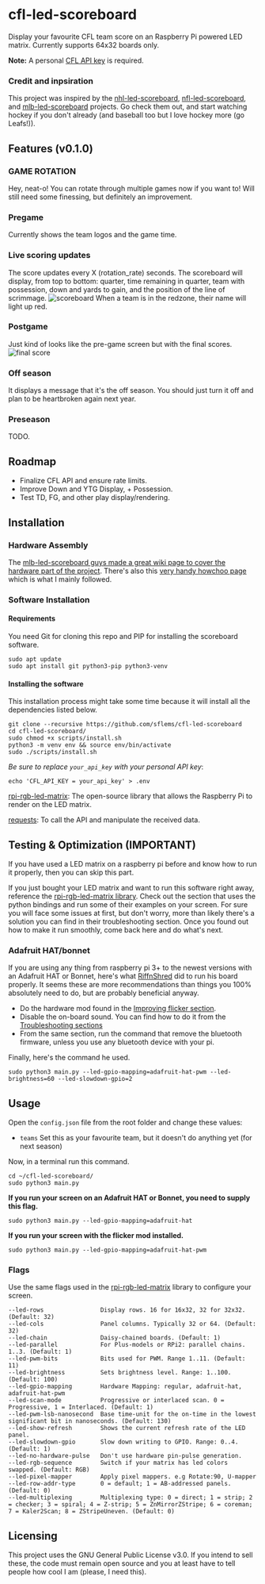 # cfl-led-scoreboard

Display your favourite CFL team score on an Raspberry Pi powered LED matrix. Currently supports 64x32 boards only.

__Note:__ A personal [CFL API key](https://api.cfl.ca/key-request) is required.

### Credit and inpsiration

This project was inspired by the [nhl-led-scoreboard](https://github.com/riffnshred/nhl-led-scoreboard), [nfl-led-scoreboard](https://github.com/mikemountain/nfl-led-scoreboard), and [mlb-led-scoreboard](https://github.com/MLB-LED-Scoreboard/mlb-led-scoreboard) projects. Go check them out, and start watching hockey if you don't already (and baseball too but I love hockey more (go Leafs!)).

## Features (v0.1.0)

### GAME ROTATION

Hey, neat-o! You can rotate through multiple games now if you want to! Will still need some finessing, but definitely an improvement.

### Pregame

Currently shows the team logos and the game time.

### Live scoring updates

The score updates every X (rotation_rate) seconds. The scoreboard will display, from top to bottom: quarter, time remaining in quarter, team with possession, down and yards to gain, and the position of the line of scrimmage. ![scoreboard](imgs/live_game.jpg) When a team is in the redzone, their name will light up red.

### Postgame

Just kind of looks like the pre-game screen but with the final scores. ![final score](imgs/postgame.jpg)

### Off season

It displays a message that it's the off season. You should just turn it off and plan to be heartbroken again next year.

### Preseason

TODO.

## Roadmap

* Finalize CFL API and ensure rate limits.
* Improve Down and YTG Display, + Possession.
* Test TD, FG, and other play display/rendering.

## Installation

### Hardware Assembly

The [mlb-led-scoreboard guys made a great wiki page to cover the hardware part of the project](https://github.com/MLB-LED-Scoreboard/mlb-led-scoreboard/wiki). There's also this [very handy howchoo page](https://howchoo.com/g/otvjnwy4mji/diy-raspberry-pi-nhl-scoreboard-led-panel) which is what I mainly followed.

### Software Installation

#### Requirements

You need Git for cloning this repo and PIP for installing the scoreboard software.

```
sudo apt update
sudo apt install git python3-pip python3-venv
```

#### Installing the software

This installation process might take some time because it will install all the dependencies listed below.

```
git clone --recursive https://github.com/sflems/cfl-led-scoreboard
cd cfl-led-scoreboard/
sudo chmod +x scripts/install.sh
python3 -m venv env && source env/bin/activate
sudo ./scripts/install.sh
```

_Be sure to replace `your_api_key` with your personal API key_:
```
echo 'CFL_API_KEY = your_api_key' > .env
```

[rpi-rgb-led-matrix](https://github.com/hzeller/rpi-rgb-led-matrix/tree/master/bindings/python#building): The open-source library that allows the Raspberry Pi to render on the LED matrix.

[requests](https://requests.kennethreitz.org/en/master/): To call the API and manipulate the received data.

## Testing & Optimization (IMPORTANT)

If you have used a LED matrix on a raspberry pi before and know how to run it properly, then you can skip this part.

If you just bought your LED matrix and want to run this software right away, reference the [rpi-rgb-led-matrix library](https://github.com/hzeller/rpi-rgb-led-matrix/). Check out the section that uses the python bindings and run some of their examples on your screen. For sure you will face some issues at first, but don't worry, more than likely there's a solution you can find in their troubleshooting section.
Once you found out how to make it run smoothly, come back here and do what's next.

### Adafruit HAT/bonnet

If you are using any thing from raspberry pi 3+ to the newest versions with an Adafruit HAT or Bonnet, here's what [RiffnShred](https://github.com/riffnshred) did to run his board properly. It seems these are more recommendations than things you 100% absolutely need to do, but are probably beneficial anyway.

* Do the hardware mod found in the [Improving flicker section](https://github.com/hzeller/rpi-rgb-led-matrix#improving-flicker).
* Disable the on-board sound. You can find how to do it from the [Troubleshooting sections](https://github.com/hzeller/rpi-rgb-led-matrix#troubleshooting)
* From the same section, run the command that remove the bluetooth firmware, unless you use any bluetooth device with your pi.

Finally, here's the command he used.

```
sudo python3 main.py --led-gpio-mapping=adafruit-hat-pwm --led-brightness=60 --led-slowdown-gpio=2
```

## Usage

Open the `config.json` file from the root folder and change these values:

* ```teams``` Set this as your favourite team, but it doesn't do anything yet (for next season)

Now, in a terminal run this command.

```
cd ~/cfl-led-scoreboard/
sudo python3 main.py 
```

**If you run your screen on an Adafruit HAT or Bonnet, you need to supply this flag.**

```
sudo python3 main.py --led-gpio-mapping=adafruit-hat
```

**If you run your screen with the flicker mod installed.**

```
sudo python3 main.py --led-gpio-mapping=adafruit-hat-pwm
```

### Flags

Use the same flags used in the [rpi-rgb-led-matrix](https://github.com/hzeller/rpi-rgb-led-matrix/) library to configure your screen.

```
--led-rows                Display rows. 16 for 16x32, 32 for 32x32. (Default: 32)
--led-cols                Panel columns. Typically 32 or 64. (Default: 32)
--led-chain               Daisy-chained boards. (Default: 1)
--led-parallel            For Plus-models or RPi2: parallel chains. 1..3. (Default: 1)
--led-pwm-bits            Bits used for PWM. Range 1..11. (Default: 11)
--led-brightness          Sets brightness level. Range: 1..100. (Default: 100)
--led-gpio-mapping        Hardware Mapping: regular, adafruit-hat, adafruit-hat-pwm
--led-scan-mode           Progressive or interlaced scan. 0 = Progressive, 1 = Interlaced. (Default: 1)
--led-pwm-lsb-nanosecond  Base time-unit for the on-time in the lowest significant bit in nanoseconds. (Default: 130)
--led-show-refresh        Shows the current refresh rate of the LED panel.
--led-slowdown-gpio       Slow down writing to GPIO. Range: 0..4. (Default: 1)
--led-no-hardware-pulse   Don't use hardware pin-pulse generation.
--led-rgb-sequence        Switch if your matrix has led colors swapped. (Default: RGB)
--led-pixel-mapper        Apply pixel mappers. e.g Rotate:90, U-mapper
--led-row-addr-type       0 = default; 1 = AB-addressed panels. (Default: 0)
--led-multiplexing        Multiplexing type: 0 = direct; 1 = strip; 2 = checker; 3 = spiral; 4 = Z-strip; 5 = ZnMirrorZStripe; 6 = coreman; 7 = Kaler2Scan; 8 = ZStripeUneven. (Default: 0)
```

## Licensing

This project uses the GNU General Public License v3.0. If you intend to sell these, the code must remain open source and you at least have to tell people how cool I am (please, I need this).
